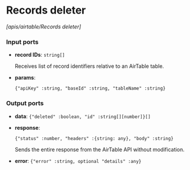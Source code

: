 # Records deleter

_[apis/airtable/Records deleter]_

### Input ports

* __record IDs__: ` string[] `

    Receives list of record identifiers relative to an AirTable table.


* __params__: 
    ```
    {"apiKey" :string, "baseId" :string, "tableName" :string}
    ```

### Output ports

* __data__: ` {"deleted" :boolean, "id" :string[][number]}[] `


* __response__: 
    ```
    {"status" :number, "headers" :{string: any}, "body" :string}
    ```

    Sends the entire response from the AirTable API without modification.


* __error__: ` {"error" :string, optional "details" :any} `


